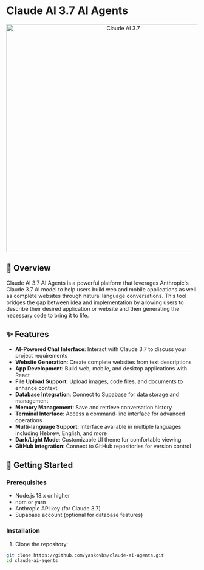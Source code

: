 # Claude AI 3.7 AI Agents

<div align="center">
<img src="https://hebbkx1anhila5yf.public.blob.vercel-storage.com/Leonardo_Phoenix_10_A_futuristic_illustration_depicting_a_team_0.jpg-dxYDP2lWcGmFo9I2DALRzH14R4wfjG.jpeg" alt="Claude AI 3.7" width="600" />
</div>

## 🤖 Overview

Claude AI 3.7 AI Agents is a powerful platform that leverages Anthropic's Claude 3.7 AI model to help users build web and mobile applications as well as complete websites through natural language conversations. This tool bridges the gap between idea and implementation by allowing users to describe their desired application or website and then generating the necessary code to bring it to life.

## ✨ Features

- **AI-Powered Chat Interface**: Interact with Claude 3.7 to discuss your project requirements
- **Website Generation**: Create complete websites from text descriptions
- **App Development**: Build web, mobile, and desktop applications with React
- **File Upload Support**: Upload images, code files, and documents to enhance context
- **Database Integration**: Connect to Supabase for data storage and management
- **Memory Management**: Save and retrieve conversation history
- **Terminal Interface**: Access a command-line interface for advanced operations
- **Multi-language Support**: Interface available in multiple languages including Hebrew, English, and more
- **Dark/Light Mode**: Customizable UI theme for comfortable viewing
- **GitHub Integration**: Connect to GitHub repositories for version control

## 🚀 Getting Started

### Prerequisites

- Node.js 18.x or higher
- npm or yarn
- Anthropic API key (for Claude 3.7)
- Supabase account (optional for database features)

### Installation

1. Clone the repository:
```bash
git clone https://github.com/yaskovbs/claude-ai-agents.git
cd claude-ai-agents
